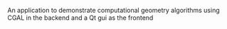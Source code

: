 An application to demonstrate computational geometry algorithms using CGAL in the backend and a Qt gui as the frontend